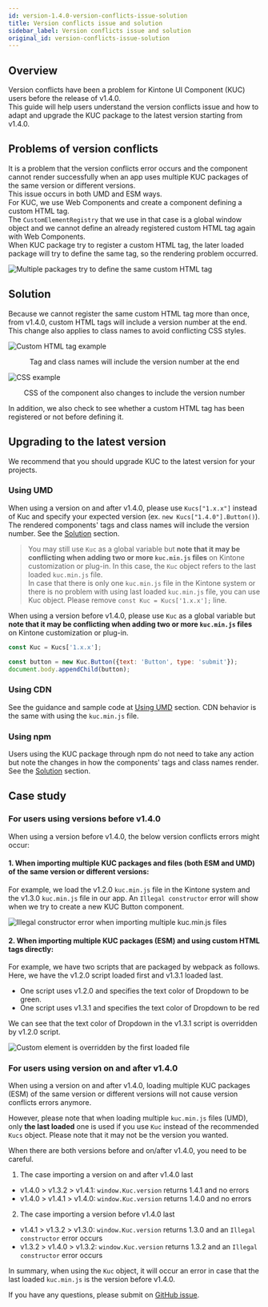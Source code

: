 ```yaml
---
id: version-1.4.0-version-conflicts-issue-solution
title: Version conflicts issue and solution
sidebar_label: Version conflicts issue and solution
original_id: version-conflicts-issue-solution
---
```

## Overview

Version conflicts have been a problem for Kintone UI Component (KUC) users before the release of v1.4.0.<br>
This guide will help users understand the version conflicts issue and how to adapt and upgrade the KUC package to the latest version starting from v1.4.0.

## Problems of version conflicts

It is a problem that the version conflicts error occurs and the component cannot render successfully when an app uses multiple KUC packages of the same version or different versions.<br>
This issue occurs in both UMD and ESM ways.<br>
For KUC, we use Web Components and create a component defining a custom HTML tag.<br>
The `CustomElementRegistry` that we use in that case is a global window object and we cannot define an already registered custom HTML tag again with Web Components.<br>
When KUC package try to register a custom HTML tag, the later loaded package will try to define the same tag, so the rendering problem occurred.

![Multiple packages try to define the same custom HTML tag](assets/version-conflict-diagram.jpeg)

## Solution

Because we cannot register the same custom HTML tag more than once, from v1.4.0, custom HTML tags will include a version number at the end. This change also applies to class names to avoid conflicting CSS styles.

![Custom HTML tag example](assets/version-conflict-html-tag.png)
<center>Tag and class names will include the version number at the end</center>

![CSS example](assets/version-conflict-css.png)
<center>CSS of the component also changes to include the version number</center>

In addition, we also check to see whether a custom HTML tag has been registered or not before defining it.

## Upgrading to the latest version

We recommend that you should upgrade KUC to the latest version for your projects.
### Using UMD

When using a version on and after v1.4.0, please use `Kucs["1.x.x"]` instead of Kuc and specify your expected version (ex. `new Kucs["1.4.0"].Button()`).<br>
The rendered components' tags and class names will include the version number. See the [Solution](#solution) section.

> You may still use `Kuc` as a global variable but **note that it may be conflicting when adding two or more `kuc.min.js` files** on Kintone customization or plug-in. In this case, the `Kuc` object refers to the last loaded `kuc.min.js` file.<br>
> In case that there is only one `kuc.min.js` file in the Kintone system or there is no problem with using last loaded `kuc.min.js` file, you can use Kuc object. Please remove `const Kuc = Kucs['1.x.x'];` line.

When using a version before v1.4.0, please use `Kuc` as a global variable but **note that it may be conflicting when adding two or more `kuc.min.js` files** on Kintone customization or plug-in.<br>

```javascript
const Kuc = Kucs['1.x.x'];

const button = new Kuc.Button({text: 'Button', type: 'submit'});
document.body.appendChild(button);
```

### Using CDN
See the guidance and sample code at [Using UMD](#using-umd) section. CDN behavior is the same with using the `kuc.min.js` file.

### Using npm

Users using the KUC package through npm do not need to take any action but note the changes in how the components' tags and class names render. See the [Solution](#solution) section.

## Case study

### For users using versions before v1.4.0

When using a version before v1.4.0, the below version conflicts errors might occur:

#### 1. When importing multiple KUC packages and files (both ESM and UMD) of the same version or different versions:

For example, we load the v1.2.0 `kuc.min.js` file in the Kintone system and the v1.3.0 `kuc.min.js` file in our app. An `Illegal constructor` error will show when we try to create a new KUC Button component.

![Illegal constructor error when importing multiple kuc.min.js files](assets/UMD_multi_files.jpeg)

#### 2. When importing multiple KUC packages (ESM) and using custom HTML tags directly:

For example, we have two scripts that are packaged by webpack as follows. Here, we have the v1.2.0 script loaded first and v1.3.1 loaded last.
- One script uses v1.2.0 and specifies the text color of Dropdown to be green.
- One script uses v1.3.1 and specifies the text color of Dropdown to be red

We can see that the text color of Dropdown in the v1.3.1 script is overridden by v1.2.0 script.

![Custom element is overridden by the first loaded file](assets/ESM_multi_files_1.png)

### For users using version on and after v1.4.0

When using a version on and after v1.4.0, loading multiple KUC packages (ESM) of the same version or different versions will not cause version conflicts errors anymore.

However, please note that when loading multiple `kuc.min.js` files (UMD), only **the last loaded** one is used if you use `Kuc` instead of the recommended `Kucs` object. Please note that it may not be the version you wanted.

When there are both versions before and on/after v1.4.0, you need to be careful.<br>

1. The case importing a version on and after v1.4.0 last
- v1.4.0 > v1.3.2 > v1.4.1: `window.Kuc.version` returns 1.4.1 and no errors
- v1.4.0 > v1.4.1 > v1.4.0: `window.Kuc.version` returns 1.4.0 and no errors

2. The case importing a version before v1.4.0 last
- v1.4.1 > v1.3.2 > v1.3.0: `window.Kuc.version` returns 1.3.0 and an `Illegal constructor` error occurs
- v1.3.2 > v1.4.0 > v1.3.2: `window.Kuc.version` returns 1.3.2 and an `Illegal constructor` error occurs

In summary, when using the `Kuc` object, it will occur an error in case that the last loaded `kuc.min.js` is the version before v1.4.0.

If you have any questions, please submit on [GitHub issue](https://github.com/kintone-labs/kintone-ui-component/issues/new/choose).
